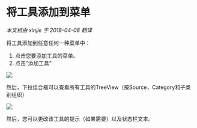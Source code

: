 将工具添加到菜单
===
_本文档由 xinjie 于 2018-04-08 翻译_

将工具添加到任意任何一种菜单中：

1. 点击您要添加工具的菜单。
2. 点击“添加工具”

![](Images/Thor_Adding_tools_to_menus_AddTool.png)

然后，下拉组合框可以查看所有工具的TreeView（按Source，Category和子类别组织）

![](Images/Thor_Adding_tools_to_menus_AddTool2.png)


然后，您可以更改该工具的提示（如果需要）以及状态栏文本。
